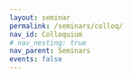 ```yaml
---
layout: seminar
permalink: /seminars/colloq/
nav_id: Colloquium
# nav_nesting: true
nav_parent: Seminars
events: false
---
```

